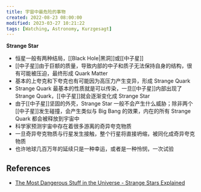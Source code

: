 ```yaml
---
title: 宇宙中最危险的事物
created: 2022-08-23 08:00:00
modified: 2023-03-27 10:21:22
tags: [Watching, Astronomy, Kurzgesagt]
---
```


**Strange Star**

- 恒星一般有两种结局，[[Black Hole|黑洞]]或[[中子星]]
- [[中子星]]由于巨额的质量，导致内部的中子和质子无法保持自身的结构，很有可能被压迫，最终形成 Quark Matter
- 基本的上夸克和下夸克也有可能因为高压力产生变异，形成 Strange Quark
- Strange Quark 最基本的性质就是可以传染，一旦[[中子星]]内部出现了 Strange Quark，[[中子星]]就会逐渐变化成 Strange Star
- 由于[[中子星]]坚固的外壳，Strange Star 一般不会产生什么威胁；除非两个[[中子星]]发生碰撞，会产生类似与 Big Bang 的效果，内在的所有 Strange Quark 都会被释放到宇宙中
- 科学家预测宇宙中存在着很多游离的奇异夸克物质
- 一旦奇异夸克物质与行星发生接触，整个行星将直接坍缩，被同化成奇异夸克物质
- 也许地球几百万年的延续只是一种幸运，或者是一种怜悯，一次试验

## References

- [The Most Dangerous Stuff in the Universe - Strange Stars Explained](https://www.youtube.com/watch?v=p_8yK2kmxoo)
